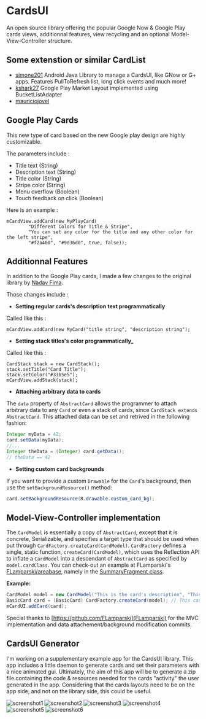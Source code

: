 CardsUI
===================
An open source library offering the popular Google Now & Google Play cards views, additionnal features, view recycling and an optional Model-View-Controller structure.

## Some extenstion or similar CardList
* [simone201](https://github.com/simone201/CardsUILib) Android Java Library to manage a CardsUI, like GNow or G+ apps. Features PullToRefresh list, long click events and much more!
* [kshark27](https://github.com/kshark27/PlayCardGrid) Google Play Market Layout implemented using BucketListAdapter
* [mauriciojovel](https://github.com/mauriciojovel/card-list) 

## Google Play Cards
This new type of card based on the new Google play design are highly customizable.

The parameters include :

* Title text (String)
* Description text (String)
* Title color (String)
* Stripe color (String)
* Menu overflow (Boolean)
* Touch feedback on click (Boolean)

Here is an example : 

    mCardView.addCard(new MyPlayCard(
            "Different Colors for Title & Stripe", 
            "You can set any color for the title and any other color for the left stripe", 
            "#f2a400", "#9d36d0", true, false));
            
            
## Additionnal Features
In addition to the Google Play cards, I made a few changes to the original library by [Nadav Fima](https://github.com/nadavfima/cardsui-for-android).

Those changes include :


* **Setting regular cards's description text programmatically**

Called like this :

    mCardView.addCard(new MyCard("title string", "description string");
    
    
* **Setting stack titles's color programmatically_**

Called like this :

    CardStack stack = new CardStack();
    stack.setTitle("Card Title");
    stack.setColor("#33b5e5");
    mCardView.addStack(stack);
    
    
* **Attaching arbitrary data to cards**

The `data` property of `AbstractCard` allows the programmer to attach arbitrary data to any `Card` or even a stack of cards, since `CardStack extends AbstractCard`.
This attached data can be set and retrived in the following fashion:

```java
Integer myData = 42;
card.setData(myData);
//...
Integer theData = (Integer) card.getData();
// theData == 42
```

* **Setting custom card backgrounds**

If you want to provide a custom `Drawable` for the `Card`'s background, then use the `setBackgroundResource()` method:
```java
card.setBackgroundResource(R.drawable.custom_card_bg);
```


## Model-View-Controller implementation
The `CardModel` is essentially a copy of `AbstractCard`, except that it is concrete, Serializable, and specifies a target type that should be used when put through `CardFactory.createCard(CardModel)`.
`CardFactory` defines a single, static function, `createCard(CardModel)`, which uses the Reflection API to inflate a `CardModel` into a descendant of `AbstractCard` as specified by `model.cardClass`.
You can check-out an example at FLamparski's [FLamparski/areabase](Areabase), namely in the [SummaryFragment class](https://github.com/FLamparski/areabase/blob/master/Areabase/src/lamparski/areabase/SummaryFragment.java).

**Example:**

```java
CardModel model = new CardModel("This is the card's description", "This is the card's title", BasicCard.class);
BasicCard card = (BasicCard) CardFactory.createCard(model); // This cast is safe
mCardUI.addCard(card);
```

Special thanks to [https://github.com/FLamparski](FLamparski) for the MVC implementation and data attachement/background modification commits.
    
    
## CardsUI Generator
I'm working on a supplementary example app for the CardsUI library. This app includes a little daemon to generate cards and set their parameters with a nice animated gui.
Ultimately, the aim of this app will be to generate a zip file containing the code & resources needed for the cards "activity" the user generated in the app.
Considering that the cards layouts need to be on the app side, and not on the library side, this could be useful.

![screenshot1](http://imageshack.us/a/img837/1365/cardsgen1.png) ![screenshot2](http://imageshack.us/a/img708/8929/cardsgen2.png) ![screenshot3](http://imageshack.us/a/img90/7456/cardsgen3.png) ![screenshot4](http://imageshack.us/a/img109/9287/cardsgen4.png) ![screenshot5](http://imageshack.us/a/img209/8982/cardsgen5.png) ![screenshot6](http://imageshack.us/a/img515/4987/cardsgen6.png)

